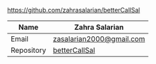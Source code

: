 
https://github.com/zahrasalarian/betterCallSal  

| Name  | Zahra Salarian |
| ------------- | ------------- |
| Email | zasalarian2000@gmail.com  |
| Repository  | [betterCallSal](https://github.com/zahrasalarian/betterCallSal "Binary-puzzle")  |
